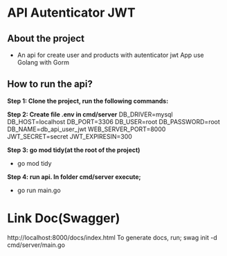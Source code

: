 # API Autenticator JWT

## About the project

- An api for create user and products with autenticator jwt
App use Golang with Gorm

## How to run the api?

**Step 1: Clone the project, run the following commands:**

**Step 2: Create file .env in cmd/server**
	DB_DRIVER=mysql
	DB_HOST=localhost
	DB_PORT=3306
	DB_USER=root
	DB_PASSWORD=root
	DB_NAME=db_api_user_jwt
	WEB_SERVER_PORT=8000
	JWT_SECRET=secret
	JWT_EXPIRESIN=300

**Step 3: go mod tidy(at the root of the project)**
- go mod tidy

**Step 4: run api. In folder cmd/server execute;**
- go run main.go

# Link Doc(Swagger)
http://localhost:8000/docs/index.html
To generate docs, run; swag init -d cmd/server/main.go
